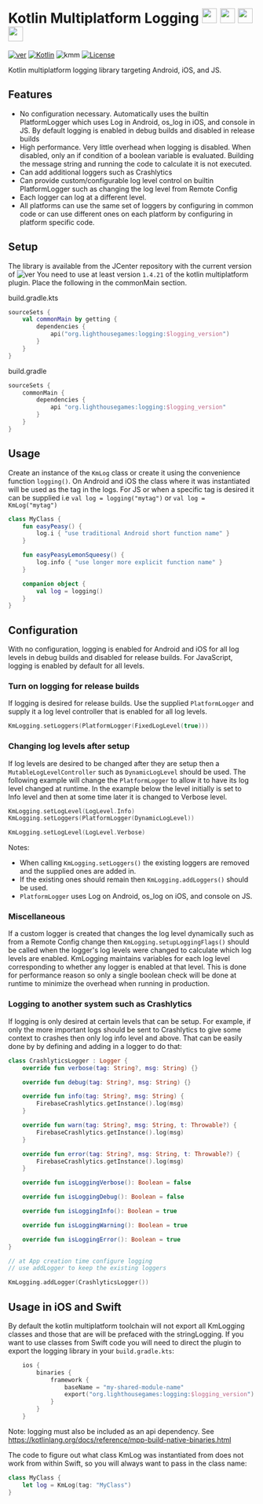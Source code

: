 # Kotlin Multiplatform Logging  <img src="https://upload.wikimedia.org/wikipedia/commons/7/74/Kotlin-logo.svg" width="30">  <img src="https://upload.wikimedia.org/wikipedia/commons/d/db/Android_robot_2014.svg" width="30">  <img src="https://upload.wikimedia.org/wikipedia/commons/6/66/Apple_iOS_logo.svg" width="30">  <img src="https://upload.wikimedia.org/wikipedia/commons/6/6a/JavaScript-logo.png" width="30">

[![ver](https://img.shields.io/bintray/v/lighthousegames/multiplatform/kmlogging?color=blue&label=JCenter)](https://bintray.com/lighthousegames/multiplatform/kmlogging/_latestVersion)
[![Kotlin](https://img.shields.io/badge/Kotlin-1.4.21-blue.svg?logo=kotlin)](http://kotlinlang.org)
![kmm](https://img.shields.io/badge/Multiplatform-Android%20iOS%20JS-blue)
[![License](https://img.shields.io/badge/License-Apache--2.0-blue)](http://www.apache.org/licenses/LICENSE-2.0)

Kotlin multiplatform logging library targeting Android, iOS, and JS.

## Features

* No configuration necessary. Automatically uses the builtin PlatformLogger which uses Log in Android, os_log in iOS, and console in JS. By default logging is enabled in debug builds and disabled in release builds
* High performance. Very little overhead when logging is disabled. When disabled, only an if condition of a boolean variable is evaluated. Building the message string and running the code to calculate it is not executed.
* Can add additional loggers such as Crashlytics
* Can provide custom/configurable log level control on builtin PlatformLogger such as changing the log level from Remote Config
* Each logger can log at a different level.
* All platforms can use the same set of loggers by configuring in common code or can use different ones on each platform by configuring in platform specific code.

## Setup

The library is available from the JCenter repository with the current version of ![ver](https://img.shields.io/bintray/v/lighthousegames/multiplatform/kmlogging?color=blue&label=JCenter)
You need to use at least version `1.4.21` of the kotlin multiplatform plugin. Place the following in the commonMain section.

build.gradle.kts

```kotlin
sourceSets {
	val commonMain by getting {
		dependencies {
			api("org.lighthousegames:logging:$logging_version")
		}
	}
}
```
build.gradle

```gradle
sourceSets {
    commonMain {
        dependencies {
            api "org.lighthousegames:logging:$logging_version"
        }
    }
}
```

## Usage

Create an instance of the `KmLog` class or create it using the convenience function `logging()`. 
On Android and iOS the class where it was instantiated will be used as the tag in the logs. For JS or when a specific tag is desired it can be supplied i.e `val log = logging("mytag")` or `val log = KmLog("mytag")`

```kotlin
class MyClass {
    fun easyPeasy() {
        log.i { "use traditional Android short function name" }
    }

    fun easyPeasyLemonSqueesy() {
        log.info { "use longer more explicit function name" }
    }

    companion object {
        val log = logging()
    }
}
```

## Configuration
With no configuration, logging is enabled for Android and iOS for all log levels in debug builds and disabled for release builds. For JavaScript, logging is enabled by default for all levels.

### Turn on logging for release builds
If logging is desired for release builds. Use the supplied `PlatformLogger` and supply it a log level controller that is enabled for all log levels.

```kotlin
KmLogging.setLoggers(PlatformLogger(FixedLogLevel(true)))
```

### Changing log levels after setup
If log levels are desired to be changed after they are setup then a `MutableLogLevelController` such as `DynamicLogLevel` should be used. 
The following example will change the `PlatformLogger` to allow it to have its log level changed at runtime. 
In the example below the level initially is set to Info level and then at some time later it is changed to Verbose level.

```kotlin
KmLogging.setLogLevel(LogLevel.Info)
KmLogging.setLoggers(PlatformLogger(DynamicLogLevel))

KmLogging.setLogLevel(LogLevel.Verbose)
```

Notes: 

* When calling `KmLogging.setLoggers()` the existing loggers are removed and the supplied ones are added in. 
* If the existing ones should remain then `KmLogging.addLoggers()` should be used.
* `PlatformLogger` uses Log on Android, os_log on iOS, and console on JS.

### Miscellaneous
If a custom logger is created that changes the log level dynamically such as from a Remote Config change then `KmLogging.setupLoggingFlags()` should be called when the logger's log levels were changed to calculate which log levels are enabled. KmLogging maintains variables for each log level corresponding to whether any logger is enabled at that level. This is done for performance reason so only a single boolean check will be done at runtime to minimize the overhead when running in production.

### Logging to another system such as Crashlytics
If logging is only desired at certain levels that can be setup. For example, if only the more important logs should be sent to Crashlytics to give some context to crashes then only log info level and above. 
That can be easily done by by defining and adding in a logger to do that:

```kotlin
class CrashlyticsLogger : Logger {
    override fun verbose(tag: String?, msg: String) {}

    override fun debug(tag: String?, msg: String) {}

    override fun info(tag: String?, msg: String) {
        FirebaseCrashlytics.getInstance().log(msg)
    }

    override fun warn(tag: String?, msg: String, t: Throwable?) {
        FirebaseCrashlytics.getInstance().log(msg)
    }

    override fun error(tag: String?, msg: String, t: Throwable?) {
        FirebaseCrashlytics.getInstance().log(msg)
    }

    override fun isLoggingVerbose(): Boolean = false

    override fun isLoggingDebug(): Boolean = false

    override fun isLoggingInfo(): Boolean = true

    override fun isLoggingWarning(): Boolean = true

    override fun isLoggingError(): Boolean = true
}

// at App creation time configure logging
// use addLogger to keep the existing loggers

KmLogging.addLogger(CrashlyticsLogger())
``` 

## Usage in iOS and Swift 
By default the kotlin multiplatform toolchain will not export all KmLogging classes and those that are will be prefaced with the stringLogging. 
If you want to use classes from Swift code you will need to direct the plugin to export the logging library in your `build.gradle.kts`:

```kotlin
    ios {
        binaries {
            framework {
                baseName = "my-shared-module-name"
                export("org.lighthousegames:logging:$logging_version")
            }
        }
    }
```
Note: logging must also be included as an api dependency. See https://kotlinlang.org/docs/reference/mpp-build-native-binaries.html

The code to figure out what class KmLog was instantiated from does not work from within Swift, so you will always want to pass in the class name:

```swift
class MyClass {
    let log = KmLog(tag: "MyClass")
}
```
